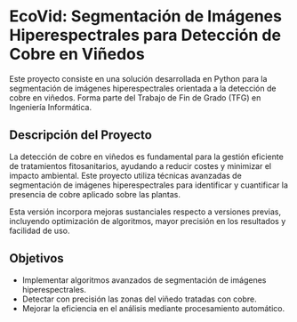 # EcoVid: Segmentación de Imágenes Hiperespectrales para Detección de Cobre en Viñedos

Este proyecto consiste en una solución desarrollada en Python para la segmentación de imágenes hiperespectrales orientada a la detección de cobre en viñedos. Forma parte del Trabajo de Fin de Grado (TFG) en Ingeniería Informática.

## Descripción del Proyecto

La detección de cobre en viñedos es fundamental para la gestión eficiente de tratamientos fitosanitarios, ayudando a reducir costes y minimizar el impacto ambiental. Este proyecto utiliza técnicas avanzadas de segmentación de imágenes hiperespectrales para identificar y cuantificar la presencia de cobre aplicado sobre las plantas.

Esta versión incorpora mejoras sustanciales respecto a versiones previas, incluyendo optimización de algoritmos, mayor precisión en los resultados y facilidad de uso.

## Objetivos

- Implementar algoritmos avanzados de segmentación de imágenes hiperespectrales.
- Detectar con precisión las zonas del viñedo tratadas con cobre.
- Mejorar la eficiencia en el análisis mediante procesamiento automático.
